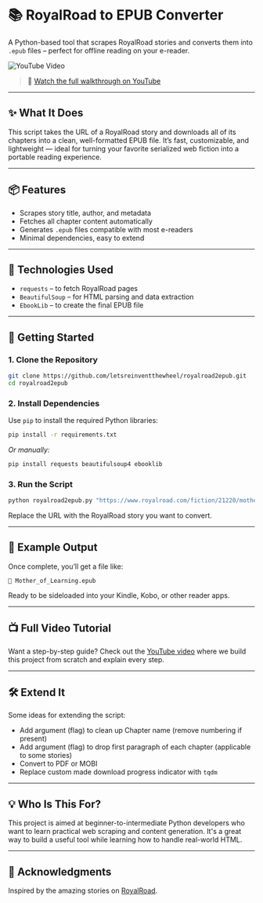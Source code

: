 # 📚 RoyalRoad to EPUB Converter

A Python-based tool that scrapes RoyalRoad stories and converts them into `.epub` files – perfect for offline reading on your e-reader.

![YouTube Video](https://img.shields.io/badge/Watch%20on-YouTube-red?logo=youtube)

> 🔗 [Watch the full walkthrough on YouTube](https://www.youtube.com/watch?v=nm1U4KzlfOY)

---

## ✨ What It Does

This script takes the URL of a RoyalRoad story and downloads all of its chapters into a clean, well-formatted EPUB file. It’s fast, customizable, and lightweight — ideal for turning your favorite serialized web fiction into a portable reading experience.

---

## 📦 Features

- Scrapes story title, author, and metadata
- Fetches all chapter content automatically
- Generates `.epub` files compatible with most e-readers
- Minimal dependencies, easy to extend

---

## 🧰 Technologies Used

- `requests` – to fetch RoyalRoad pages
- `BeautifulSoup` – for HTML parsing and data extraction
- `EbookLib` – to create the final EPUB file

---

## 🚀 Getting Started

### 1. Clone the Repository

```bash
git clone https://github.com/letsreinventthewheel/royalroad2epub.git
cd royalroad2epub
```

### 2. Install Dependencies

Use `pip` to install the required Python libraries:

```bash
pip install -r requirements.txt
```

_Or manually:_

```bash
pip install requests beautifulsoup4 ebooklib
```

### 3. Run the Script

```bash
python royalroad2epub.py "https://www.royalroad.com/fiction/21220/mother-of-learning"
```

Replace the URL with the RoyalRoad story you want to convert.

---

## 📝 Example Output

Once complete, you’ll get a file like:

```
📘 Mother_of_Learning.epub
```

Ready to be sideloaded into your Kindle, Kobo, or other reader apps.

---

## 📺 Full Video Tutorial

Want a step-by-step guide? Check out the [YouTube video](https://www.youtube.com/watch?v=nm1U4KzlfOY) where we build this project from scratch and explain every step.

---

## 🛠️ Extend It

Some ideas for extending the script:

- Add argument (flag) to clean up Chapter name (remove numbering if present)
- Add argument (flag) to drop first paragraph of each chapter (applicable to some stories)
- Convert to PDF or MOBI
- Replace custom made download progress indicator with `tqdm`

---

## 💡 Who Is This For?

This project is aimed at beginner-to-intermediate Python developers who want to learn practical web scraping and content generation. It's a great way to build a useful tool while learning how to handle real-world HTML.

---

## 🙌 Acknowledgments

Inspired by the amazing stories on [RoyalRoad](https://www.royalroad.com/).
